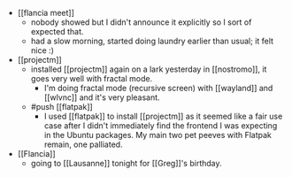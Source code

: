 - [[flancia meet]]
  - nobody showed but I didn't announce it explicitly so I sort of expected that.
  - had a slow morning, started doing laundry earlier than usual; it felt nice :)
- [[projectm]]
  - installed [[projectm]] again on a lark yesterday in [[nostromo]], it goes very well with fractal mode.
    - I'm doing fractal mode (recursive screen) with [[wayland]] and [[wlvnc]] and it's very pleasant.
  - #push [[flatpak]]
    - I used [[flatpak]] to install [[projectm]] as it seemed like a fair use case after I didn't immediately find the frontend I was expecting in the Ubuntu packages. My main two pet peeves with Flatpak remain, one palliated.
- [[Flancia]]
  - going to [[Lausanne]] tonight for [[Greg]]'s birthday.
